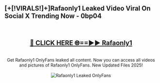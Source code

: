 <h2>[+[!VIRALS!]+]Rafaonly1 Leaked Video Viral On Social X Trending Now - 0bp04</h2>
<br>
<div align="center">
<h2><a href="https://libra.edu.pl?Rafaonly1" rel="nofollow">🔴 CLICK HERE 🌐==►► Rafaonly1</a></h2>
<br>
Get Rafaonly1 OnlyFans leaked all content. Now you can access all videos and pictures of Rafaonly1 OnlyFans. New Updated Files 2025!
<br>
<br>
<a href="https://libra.edu.pl?Rafaonly1" rel="nofollow" data-target="animated-image.originalLink"><img src="https://i.ibb.co.com/WyWwxjT/player-gif2.gif" alt="Rafaonly1 Leaked OnlyFans" style="max-width: 100%; display: inline-block;" data-target="animated-image.originalImage"></a>
</div>
<br>